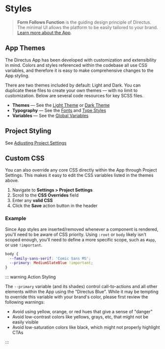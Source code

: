 # Styles

> **Form Follows Function** is the guiding design principle of Directus. The minimal UI allows the platform to be easily tailored to your brand. [Learn more about the App](/concepts/application/).

## App Themes

The Directus App has been developed with customization and extensibility in mind. Colors and styles referenced within the codebase all use CSS variables, and therefore it is easy to make comprehensive changes to the App styling.

There are two themes included by default: Light and Dark. You can duplicate these files to create your own themes — with no limit to customization. Below are several code resources for key SCSS files.

- **Themes** — See the [Light Theme](https://github.com/directus/directus/blob/main/app/src/styles/themes/_light.scss)
  or [Dark Theme](https://github.com/directus/directus/blob/main/app/src/styles/themes/_dark.scss)
- **Typography** — See the [Fonts](https://github.com/directus/directus/blob/main/app/src/styles/_type-styles.scss) and
  [Type Styles](https://github.com/directus/directus/blob/main/app/src/styles/mixins/type-styles.scss)
- **Variables** — See the
  [Global Variables](https://github.com/directus/directus/blob/main/app/src/styles/_variables.scss)

## Project Styling

See [Adjusting Project Settings](/guides/projects/#adjusting-project-settings)

## Custom CSS

You can also override any core CSS directly within the App through Project Settings. This makes it easy to edit the CSS variables listed in the themes above.

1. Navigate to **Settings > Project Settings**
2. Scroll to the **CSS Overrides** field
3. Enter any **valid CSS**
4. Click the **Save** action button in the header

### Example

Since App styles are inserted/removed whenever a component is rendered, you'll need to be aware of CSS priority. Using `:root` or `body` likely isn't scoped enough, you'll need to define a more specific scope, such as `#app`, or use `!important`.

```css
body {
  --family-sans-serif: 'Comic Sans MS';
  --primary: MediumSlateBlue !important;
}
```

::: warning Action Styling

The `--primary` variable (and its shades) control call-to-actions and all other elements within the App using the "Directus Blue". While it may be tempting to override this variable with your brand's color, please first review the following warnings:

- Avoid using yellow, orange, or red hues that give a sense of "danger"
- Avoid low-contrast colors like yellows, grays, etc, that might not be easily visible
- Avoid low-saturation colors like black, which might not properly highlight CTAs

:::
